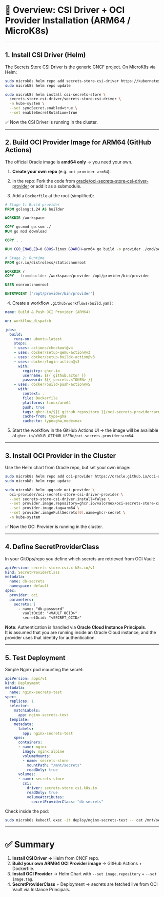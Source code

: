 # 🔹 Overview: CSI Driver + OCI Provider Installation (ARM64 / MicroK8s)

---

## 1. Install CSI Driver (Helm)

The Secrets Store CSI Driver is the generic CNCF project.
On MicroK8s via Helm:

```bash
sudo microk8s helm repo add secrets-store-csi-driver https://kubernetes-sigs.github.io/secrets-store-csi-driver/charts
sudo microk8s helm repo update

sudo microk8s helm install csi-secrets-store \
  secrets-store-csi-driver/secrets-store-csi-driver \
  -n kube-system \
  --set syncSecret.enabled=true \
  --set enableSecretRotation=true
```

✅ Now the CSI Driver is running in the cluster.

---

## 2. Build OCI Provider Image for ARM64 (GitHub Actions)

The official Oracle image is **amd64 only** → you need your own.

1. **Create your own repo** (e.g. `oci-provider-arm64`).

2. In the repo: Fork the code from [oracle/oci-secrets-store-csi-driver-provider](https://github.com/oracle/oci-secrets-store-csi-driver-provider) or add it as a submodule.

3. Add a `Dockerfile` at the root (simplified):

```dockerfile
# Stage 1: Build provider
FROM golang:1.24 AS builder

WORKDIR /workspace

COPY go.mod go.sum ./
RUN go mod download

COPY . .

RUN CGO_ENABLED=0 GOOS=linux GOARCH=arm64 go build -o provider ./cmd/server

# Stage 2: Runtime
FROM gcr.io/distroless/static:nonroot

WORKDIR /
COPY --from=builder /workspace/provider /opt/provider/bin/provider

USER nonroot:nonroot

ENTRYPOINT ["/opt/provider/bin/provider"]
```

4. Create a workflow `.github/workflows/build.yaml`:

```yaml
name: Build & Push OCI Provider (ARM64)

on: workflow_dispatch

jobs:
  build:
    runs-on: ubuntu-latest
    steps:
    - uses: actions/checkout@v4
    - uses: docker/setup-qemu-action@v3
    - uses: docker/setup-buildx-action@v3
    - uses: docker/login-action@v3
      with:
        registry: ghcr.io
        username: ${{ github.actor }}
        password: ${{ secrets.<TOKEN> }}
    - uses: docker/build-push-action@v5
      with:
        context: .
        file: Dockerfile
        platforms: linux/arm64
        push: true
        tags: ghcr.io/${{ github.repository }}/oci-secrets-provider:arm64
        cache-from: type=gha
        cache-to: type=gha,mode=max
```

5. Start the workflow in the GitHub Actions UI → the image will be available at
   `ghcr.io/<YOUR_GITHUB_USER>/oci-secrets-provider:arm64`.

---

## 3. Install OCI Provider in the Cluster

Use the Helm chart from Oracle repo, but set your own image:

```bash
sudo microk8s helm repo add oci-provider https://oracle.github.io/oci-secrets-store-csi-driver-provider/charts
sudo microk8s helm repo update

sudo microk8s helm upgrade oci-provider \
  oci-provider/oci-secrets-store-csi-driver-provider \
  --set secrets-store-csi-driver.install=false \
  --set provider.image.repository=ghcr.io/valormex/oci-secrets-store-csi-driver-provider/oci-secrets-provider \
  --set provider.image.tag=arm64 \
  --set provider.imagePullSecrets[0].name=ghcr-secret \
  -n kube-system
```

✅ Now the OCI Provider is running in the cluster.

---

## 4. Define SecretProviderClass

In your GitOps/repo you define which secrets are retrieved from OCI Vault:

```yaml
apiVersion: secrets-store.csi.x-k8s.io/v1
kind: SecretProviderClass
metadata:
  name: db-secrets
  namespace: default
spec:
  provider: oci
  parameters:
    secrets: |
      - name: "db-password"
        vaultOcid: "<VAULT_OCID>"
        secretOcid: "<SECRET_OCID>"
```

**Note:** Authentication is handled via **Oracle Cloud Instance Principals**.  
It is assumed that you are running inside an Oracle Cloud instance, and the provider uses that identity for authentication.

---

## 5. Test Deployment

Simple Nginx pod mounting the secret:

```yaml
apiVersion: apps/v1
kind: Deployment
metadata:
  name: nginx-secrets-test
spec:
  replicas: 1
  selector:
    matchLabels:
      app: nginx-secrets-test
  template:
    metadata:
      labels:
        app: nginx-secrets-test
    spec:
      containers:
      - name: nginx
        image: nginx:alpine
        volumeMounts:
        - name: secrets-store
          mountPath: "/mnt/secrets"
          readOnly: true
      volumes:
      - name: secrets-store
        csi:
          driver: secrets-store.csi.k8s.io
          readOnly: true
          volumeAttributes:
            secretProviderClass: "db-secrets"
```

Check inside the pod:

```bash
sudo microk8s kubectl exec -it deploy/nginx-secrets-test -- cat /mnt/secrets/db-password
```

---

# ✅ Summary

1. **Install CSI Driver** → Helm from CNCF repo.
2. **Build your own ARM64 OCI Provider image** → GitHub Actions + Dockerfile.
3. **Install OCI Provider** → Helm Chart with `--set image.repository` + `--set image.tag`.
4. **SecretProviderClass** + Deployment → secrets are fetched live from OCI Vault via Instance Principals.
